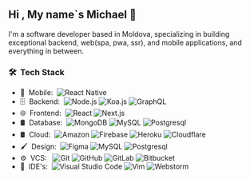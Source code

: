
<h2> Hi , My name`s Michael 👋</h2>

I'm a software developer based in Moldova, specializing in building exceptional backend, web(spa, pwa, ssr), and mobile applications, and everything in between.

<h3> 🛠 &nbsp;Tech Stack</h3>

- 📱 &nbsp;Mobile:&nbsp;
  ![React Native](https://img.shields.io/badge/-React%20Native-0A1A2F?style=flat&logo=React&logoColor=00d8fd)
- 🗄 &nbsp;Backend:&nbsp;
  ![Node.js](https://img.shields.io/badge/-Node.js-0A1A2F?style=flat&logo=node.js)
  ![Koa.js](https://img.shields.io/badge/-Koa.js-0A1A2F?style=flat&logo=koa)
  ![GraphQL](https://img.shields.io/badge/-GraphQL-0A1A2F?style=flat&logo=GraphQL&logoColor=da0093)
- 🌐 &nbsp;Frontend:&nbsp;
  ![React](https://img.shields.io/badge/-React-0A1A2F?style=flat&logo=react)
  ![Next.js](https://img.shields.io/badge/-Next.js-0A1A2F?style=flat&logo=next.js)
- 🛢 &nbsp;Database:&nbsp;
  ![MongoDB](https://img.shields.io/badge/-MongoDB-0A1A2F?style=flat&logo=mongodb)
  ![MySQL](https://img.shields.io/badge/-MySQL-0A1A2F?style=flat&logo=mysql&logoColor=00d8fd)
  ![Postgresql](https://img.shields.io/badge/-Postgresql-0A1A2F?style=flat&logo=postgresql)
- 🛢 &nbsp;Cloud:&nbsp;
  ![Amazon](https://img.shields.io/badge/-Amazon-0A1A2F?style=flat&logo=amazon)
  ![Firebase](https://img.shields.io/badge/-Firebase-0A1A2F?style=flat&logo=firebase)
  ![Heroku](https://img.shields.io/badge/-Heroku-0A1A2F?style=flat&logo=heroku)
  ![Cloudflare](https://img.shields.io/badge/-Cloudflare-0A1A2F?style=flat&logo=cloudflare)
- 🖌️ &nbsp;Design:&nbsp;
  ![Figma](https://img.shields.io/badge/-Figma-0A1A2F?style=flat&logo=figma)
  ![MySQL](https://img.shields.io/badge/-Miro-0A1A2F?style=flat&logo=miro)
  ![Postgresql](https://img.shields.io/badge/-Sketch-0A1A2F?style=flat&logo=sketch)
- ⚙️ &nbsp;VCS: &nbsp;
  ![Git](https://img.shields.io/badge/-Git-0A1A2F?style=flat&logo=git)
  ![GitHub](https://img.shields.io/badge/-GitHub-0A1A2F?style=flat&logo=github)
  ![GitLab](https://img.shields.io/badge/-GitLab-0A1A2F?style=flat&logo=gitlab)
  ![Bitbucket](https://img.shields.io/badge/-Bitbucket-0A1A2F?style=flat&logo=bitbucket&logoColor=0052cc)
- 🔧 &nbsp;IDE's:&nbsp;
  ![Visual Studio Code](https://img.shields.io/badge/-Visual%20Studio%20Code-0A1A2F?style=flat&logo=visual-studio-code&logoColor=007ACC)
  ![Vim](https://img.shields.io/badge/-Vim-0A1A2F?style=flat&logo=vim&logoColor=007ACC)
  ![Webstorm](https://img.shields.io/badge/-WebStorm-0A1A2F?style=flat&logo=webstorm)
